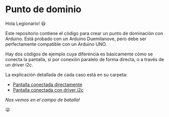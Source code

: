 # Punto de dominio

Hola Legionario! :smiley:

Este repositorio contiene el código para crear un punto de dominación con Arduino. Está probado con un Arduino Duemilanove, pero debe ser perfectamente compatible con un Arduino UNO.

Hay dos códigos de ejemplo cuya diferencia es básicamente cómo se conecta la pantalla, si por conexión paralelo de forma directa, o a través de un driver i2c.

La explicación detallada de cada caso está en su carpeta:

- [Pantalla conectada directamente](/domination_direct_lcd)
- [Pantalla conectada con driver i2c](/domination_i2c_lcd)

*Nos vemos en el campo de batalla!* 

:stuck_out_tongue_winking_eye: